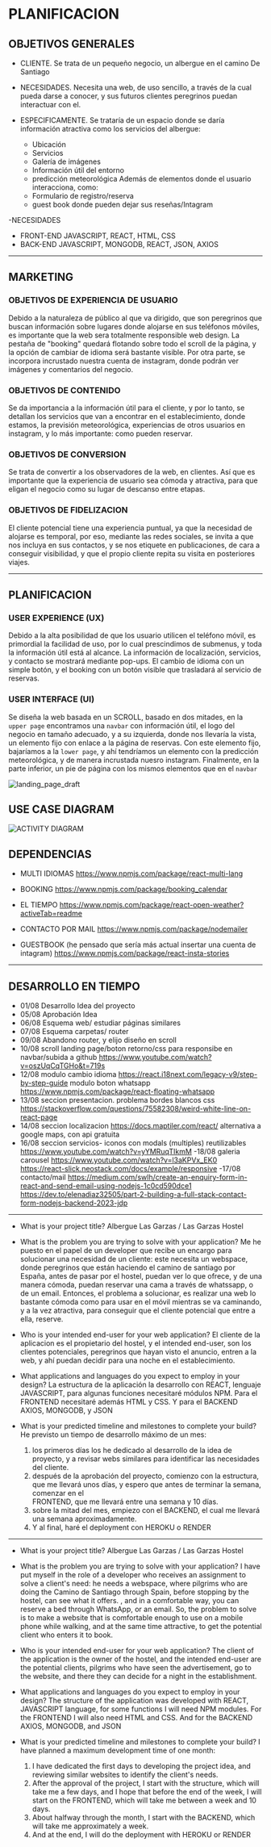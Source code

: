 # PLANIFICACION 

## OBJETIVOS GENERALES

- CLIENTE. Se trata de un pequeño negocio, un albergue en el camino De Santiago
- NECESIDADES. Necesita una web, de uso sencillo, a través de la cual pueda darse a conocer, y sus futuros clientes peregrinos puedan interactuar con el.

- ESPECIFICAMENTE. Se trataría de un espacio donde se daría información atractiva como los servicios del albergue:
  * Ubicación
  * Servicios
  * Galería de imágenes
  * Información útil del entorno
  * predicción meteorológica
  Además de elementos donde el usuario interacciona, como:
  * Formulario de registro/reserva
  * guest book donde pueden dejar sus reseñas/Intagram

-NECESIDADES
  * FRONT-END JAVASCRIPT, REACT, HTML, CSS
  * BACK-END JAVASCRIPT, MONGODB, REACT, JSON, AXIOS
---
## MARKETING 

### OBJETIVOS DE EXPERIENCIA DE USUARIO
Debido a la naturaleza de público al que va dirigido, que son peregrinos que buscan información sobre lugares donde alojarse en sus teléfonos móviles, es importante que la web sera totalmente responsible web design.
La pestaña de "booking" quedará flotando sobre todo el scroll de la página, y la opción de cambiar de idioma será bastante visible.
Por otra parte, se incorpora incrustado nuestra cuenta de instagram, donde podrán ver imágenes y comentarios del negocio.

### OBJETIVOS DE CONTENIDO
Se da importancia a la información útil para el cliente, y por lo tanto, se detallan los servicios que van a encontrar en el establecimiento, donde estamos, la previsión meteorológica, experiencias de otros usuarios en instagram, y lo más importante: como pueden reservar.

### OBJETIVOS DE CONVERSION
Se trata de convertir a los observadores de la web, en clientes. Así que es importante que la experiencia de usuario sea cómoda y atractiva, para que eligan el negocio como su lugar de descanso entre etapas.

### OBJETIVOS DE FIDELIZACION
El cliente potencial tiene una experiencia puntual, ya que la necesidad de alojarse es temporal, por eso, mediante las redes sociales, se invita a que nos incluya en sus contactos, y se nos etiquete en publicaciones, de cara a conseguir visibilidad, y que el propio cliente repita su visita en posteriores viajes.

---
## PLANIFICACION

### USER EXPERIENCE (UX)
Debido a la alta posibilidad de que los usuario utilicen el teléfono móvil, es primordial la facilidad de uso, por lo cual prescindimos de submenus, y toda la información útil está al alcance. 
La información de localización, servicios, y contacto se mostrará mediante pop-ups. El cambio de idioma con un simple botón, y el booking con un botón visible que trasladará al servicio de reservas.

### USER INTERFACE (UI)
Se diseña la web basada en un SCROLL, basado en dos mitades, en la `upper page` encontramos una `navbar` con información útil, el logo del negocio en tamaño adecuado, y a su izquierda, donde nos llevaría la vista, un elemento fijo con enlace a la página de reservas.
Con este elemento fijo, bajaríamos a la `lower page`, y ahí tendríamos un elemento con la predicción meteorológica, y de manera incrustada nuesro instagram. Finalmente, en la parte inferior, un pie de página con los mismos elementos que en el `navbar`


![landing_page_draft](https://github.com/user-attachments/assets/6286c4f7-695f-4aea-b95a-1144e1263eb2)

## USE CASE DIAGRAM

![ACTIVITY DIAGRAM](https://github.com/user-attachments/assets/9a1f55ea-ee36-4099-bde9-aa78ea8b0ecf)

## DEPENDENCIAS

- MULTI IDIOMAS
https://www.npmjs.com/package/react-multi-lang

- BOOKING
https://www.npmjs.com/package/booking_calendar

- EL TIEMPO
https://www.npmjs.com/package/react-open-weather?activeTab=readme

- CONTACTO POR MAIL
https://www.npmjs.com/package/nodemailer

- GUESTBOOK (he pensado que sería más actual insertar una cuenta de intagram)
https://www.npmjs.com/package/react-insta-stories


---
## DESARROLLO EN TIEMPO

- 01/08 Desarrollo Idea del proyecto
- 05/08 Aprobación Idea
- 06/08 Esquema web/ estudiar páginas similares
- 07/08 Esquema carpetas/ router
- 09/08 Abandono router, y elijo diseño en scroll
- 10/08 scroll landing page/boton retorno/css para responsibe en navbar/subida a github
https://www.youtube.com/watch?v=oszUqCqTGHo&t=719s
- 12/08 modulo cambio idioma
https://react.i18next.com/legacy-v9/step-by-step-guide
 modulo boton whatsapp
https://www.npmjs.com/package/react-floating-whatsapp
- 13/08
seccion presentacion. problema bordes blancos css
https://stackoverflow.com/questions/75582308/weird-white-line-on-react-page
- 14/08 seccion localizacion
https://docs.maptiler.com/react/
alternativa a google maps, con api gratuita
- 16/08 seccion servicios- iconos con modals (multiples) reutilizables
https://www.youtube.com/watch?v=yYMRuqTIkmM
-18/08 galeria carousel
https://www.youtube.com/watch?v=l3aKPVx_EK0
https://react-slick.neostack.com/docs/example/responsive
-17/08 contacto/mail
https://medium.com/swlh/create-an-enquiry-form-in-react-and-send-email-using-nodejs-1c0cd590dce1
https://dev.to/elenadiaz32505/part-2-building-a-full-stack-contact-form-nodejs-backend-2023-jdp
---

- What is your project title?
Albergue Las Garzas / Las Garzas Hostel

- What is the problem you are trying to solve with your application? 
Me he puesto en el papel de un developer que recibe un encargo para solucionar una necesidad de un cliente: este necesita un webspace, donde peregrinos que están haciendo el camino de santiago por España, antes de pasar por el hostel, puedan ver lo que ofrece, y de una manera cómoda, puedan reservar una cama a través de whatssapp, o de un email. 
Entonces, el problema a solucionar, es realizar una web lo bastante cómoda como para usar en el móvil mientras se va caminando, y a la vez atractiva, para conseguir que el cliente potencial que entre a ella, reserve.

- Who is your intended end-user for your web application? 
El cliente de la aplicacion es el propietario del hostel, y el intended end-user, son los clientes potenciales, peregrinos que hayan visto el anuncio, entren a la web, y ahí puedan decidir para una noche en el establecimiento.

- What applications and languages do you expect to employ in your design?
La estructura de la aplicación la desarrollo con REACT, lenguaje JAVASCRIPT, para algunas funciones necesitaré módulos NPM.
Para el FRONTEND necesitaré además HTML y CSS.
Y para el BACKEND AXIOS, MONGODB, y JSON

- What is your predicted timeline and milestones to complete your build?
He previsto un tiempo de desarrollo máximo de un mes:

   1. los primeros días los he dedicado al desarrollo de la idea de proyecto, y a revisar webs similares para identificar las necesidades del cliente.
   2. después de la aprobación del proyecto, comienzo con la estructura, que me llevará unos días, y espero que antes de terminar la semana, comenzar en el     
      FRONTEND, que me llevará entre una semana y 10 días.
   3. sobre la mitad del mes, empiezo con el BACKEND, el cual me llevará una semana aproximadamente.
   4. Y al final, haré el deployment con HEROKU o RENDER
 
---

- What is your project title?
Albergue Las Garzas / Las Garzas Hostel

- What is the problem you are trying to solve with your application? 
I have put myself in the role of a developer who receives an assignment to solve a client's need: he needs a webspace, where pilgrims who are doing the Camino de Santiago through Spain, before stopping by the hostel, can see what it offers. , and in a comfortable way, you can reserve a bed through WhatsApp, or an email. 
So, the problem to solve is to make a website that is comfortable enough to use on a mobile phone while walking, and at the same time attractive, to get the potential client who enters it to book.

- Who is your intended end-user for your web application? 
The client of the application is the owner of the hostel, and the intended end-user are the potential clients, pilgrims who have seen the advertisement, go to the website, and there they can decide for a night in the establishment.

- What applications and languages do you expect to employ in your design?
The structure of the application was developed with REACT, JAVASCRIPT language, for some functions I will need NPM modules.
For the FRONTEND I will also need HTML and CSS.
And for the BACKEND AXIOS, MONGODB, and JSON

- What is your predicted timeline and milestones to complete your build?
I have planned a maximum development time of one month:

   1. I have dedicated the first days to developing the project idea, and reviewing similar websites to identify the client's needs.
   2. After the approval of the project, I start with the structure, which will take me a few days, and I hope that before the end of the week, I will start on 
     the FRONTEND, which will take me between a week and 10 days.
   3. About halfway through the month, I start with the BACKEND, which will take me approximately a week.
   4. And at the end, I will do the deployment with HEROKU or RENDER
